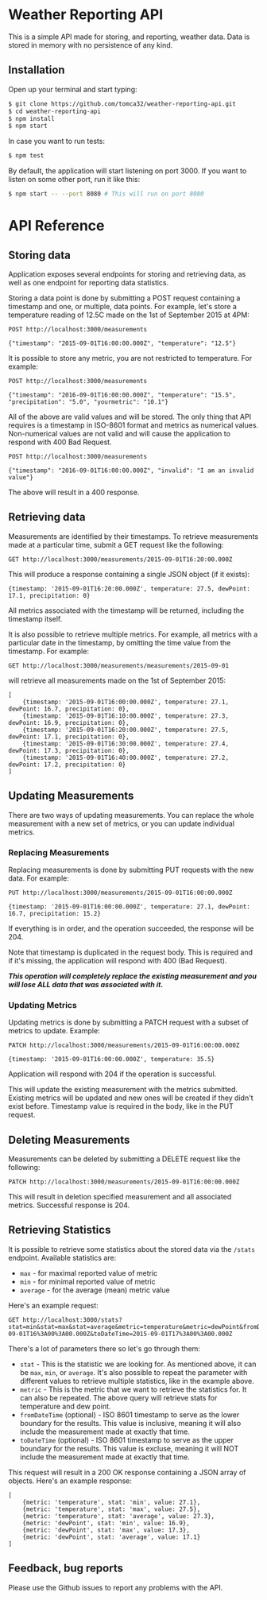 # Weather Reporting API

 This is a simple API made for storing, and reporting, weather data. Data is stored in memory with no persistence of any kind.

## Installation

Open up your terminal and start typing:

```sh
$ git clone https://github.com/tomca32/weather-reporting-api.git
$ cd weather-reporting-api
$ npm install
$ npm start
```

In case you want to run tests:

```sh
$ npm test
```

By default, the application will start listening on port 3000. If you want to listen on some other port, run it like this:

```sh
$ npm start -- --port 8080 # This will run on port 8080
```

# API Reference

## Storing data

Application exposes several endpoints for storing and retrieving data, as well as one endpoint for reporting data statistics.

Storing a data point is done by submitting a POST request containing a timestamp and one, or multiple, data points. For example, let's store a temperature reading of 12.5C made on the 1st of September 2015 at 4PM:

```
POST http://localhost:3000/measurements

{"timestamp": "2015-09-01T16:00:00.000Z", "temperature": "12.5"}
```

It is possible to store any metric, you are not restricted to temperature. For example:

```
POST http://localhost:3000/measurements

{"timestamp": "2016-09-01T16:00:00.000Z", "temperature": "15.5", "precipitation": "5.0", "yourmetric": "10.1"}
```

All of the above are valid values and will be stored. The only thing that API requires is a timestamp in ISO-8601 format and metrics as numerical values. Non-numerical values are not valid and will cause the application to respond with 400 Bad Request.

```
POST http://localhost:3000/measurements

{"timestamp": "2016-09-01T16:00:00.000Z", "invalid": "I am an invalid value"}
```

The above will result in a 400 response.

## Retrieving data

Measurements are identified by their timestamps. To retrieve measurements made at a particular time, submit a GET request like the following:

```
GET http://localhost:3000/measurements/2015-09-01T16:20:00.000Z
```

This will produce a response containing a single JSON object (if it exists):

```
{timestamp: '2015-09-01T16:20:00.000Z', temperature: 27.5, dewPoint: 17.1, precipitation: 0}
```

All metrics associated with the timestamp will be returned, including the timestamp itself.

It is also possible to retrieve multiple metrics. For example, all metrics with a particular date in the timestamp, by omitting the time value from the timestamp. For example:

```
GET http://localhost:3000/measurements/measurements/2015-09-01
```

will retrieve all measurements made on the 1st of September 2015:

```
[
    {timestamp: '2015-09-01T16:00:00.000Z', temperature: 27.1, dewPoint: 16.7, precipitation: 0},
    {timestamp: '2015-09-01T16:10:00.000Z', temperature: 27.3, dewPoint: 16.9, precipitation: 0},
    {timestamp: '2015-09-01T16:20:00.000Z', temperature: 27.5, dewPoint: 17.1, precipitation: 0},
    {timestamp: '2015-09-01T16:30:00.000Z', temperature: 27.4, dewPoint: 17.3, precipitation: 0},
    {timestamp: '2015-09-01T16:40:00.000Z', temperature: 27.2, dewPoint: 17.2, precipitation: 0}
]
```

## Updating Measurements

There are two ways of updating measurements. You can replace the whole measurement with a new set of metrics, or you can update individual metrics.

### Replacing Measurements

Replacing measurements is done by submitting PUT requests with the new data. For example:

```
PUT http://localhost:3000/measurements/2015-09-01T16:00:00.000Z

{timestamp: '2015-09-01T16:00:00.000Z', temperature: 27.1, dewPoint: 16.7, precipitation: 15.2}
```

If everything is in order, and the operation succeeded, the response will be 204.

Note that timestamp is duplicated in the request body. This is required and if it's missing, the application will respond with 400 (Bad Request).

***This operation will completely replace the existing measurement and you will lose ALL data that was associated with it.***

### Updating Metrics

Updating metrics is done by submitting a PATCH request with a subset of metrics to update. Example:

```
PATCH http://localhost:3000/measurements/2015-09-01T16:00:00.000Z

{timestamp: '2015-09-01T16:00:00.000Z', temperature: 35.5}
```

Application will respond with 204 if the operation is successful.

This will update the existing measurement with the metrics submitted. Existing metrics will be updated and new ones will be created if they didn't exist before.
Timestamp value is required in the body, like in the PUT request.

## Deleting Measurements

Measurements can be deleted by submitting a DELETE request like the following:

```
PATCH http://localhost:3000/measurements/2015-09-01T16:00:00.000Z
```

This will result in deletion specified measurement and all associated metrics. Successful response is 204.

## Retrieving Statistics

It is possible to retrieve some statistics about the stored data via the `/stats` endpoint. Available statistics are:
- `max` - for maximal reported value of metric
- `min` - for minimal reported value of metric
- `average` - for the average (mean) metric value

Here's an example request:

```
GET http://localhost:3000/stats?stat=min&stat=max&stat=average&metric=temperature&metric=dewPoint&fromDateTime=2015-09-01T16%3A00%3A00.000Z&toDateTime=2015-09-01T17%3A00%3A00.000Z
```

There's a lot of parameters there so let's go through them:

 - `stat` - This is the statistic we are looking for. As mentioned above, it can be `max`, `min`, or `average`. It's also possible to repeat the parameter with different values to retrieve multiple statistics, like in the example above.
 - `metric` - This is the metric that we want to retrieve the statistics for. It can also be repeated. The above query will retrieve stats for temperature and dew point.
 - `fromDateTime` (optional) - ISO 8601 timestamp to serve as the lower boundary for the results. This value is inclusive, meaning it will also include the measurement made at exactly that time.
 - `toDateTime` (optional) - ISO 8601 timestamp to serve as the upper boundary for the results. This value is excluse, meaning it will NOT include the measurement made at exactly that time.

This request will result in a 200 OK response containing a JSON array of objects. Here's an example response:

```
[
    {metric: 'temperature', stat: 'min', value: 27.1},
    {metric: 'temperature', stat: 'max', value: 27.5},
    {metric: 'temperature', stat: 'average', value: 27.3},
    {metric: 'dewPoint', stat: 'min', value: 16.9},
    {metric: 'dewPoint', stat: 'max', value: 17.3},
    {metric: 'dewPoint', stat: 'average', value: 17.1}
]
```

## Feedback, bug reports

Please use the Github issues to report any problems with the API.
